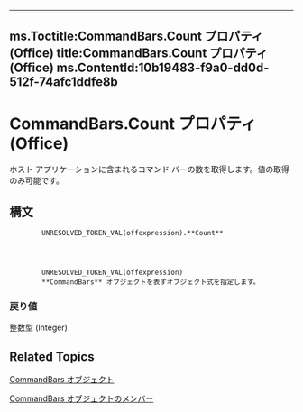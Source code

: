 

---
ms.Toctitle:CommandBars.Count プロパティ (Office)
title:CommandBars.Count プロパティ (Office)
ms.ContentId:10b19483-f9a0-dd0d-512f-74afc1ddfe8b
---
# CommandBars.Count プロパティ (Office)




ホスト アプリケーションに含まれるコマンド バーの数を取得します。値の取得のみ可能です。

## 構文

            UNRESOLVED_TOKEN_VAL(offexpression).**Count**




            UNRESOLVED_TOKEN_VAL(offexpression)
            **CommandBars** オブジェクトを表すオブジェクト式を指定します。

### 戻り値
整数型 (Integer)





## Related Topics

[CommandBars オブジェクト](0e312e21-14ee-5055-d604-b66e61c53b47.md)

[CommandBars オブジェクトのメンバー](c11db22d-b7bb-20a2-a455-e441cb8d5bc0.md)




